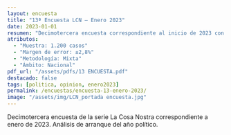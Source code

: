 ```yaml
---
layout: encuesta
title: "13ª Encuesta LCN — Enero 2023"
date: 2023-01-01
resumen: "Decimotercera encuesta correspondiente al inicio de 2023 con análisis de arranque del año político."
atributos:
  - "Muestra: 1.200 casos"
  - "Margen de error: ±2,8%"
  - "Metodología: Mixta"
  - "Ámbito: Nacional"
pdf_url: "/assets/pdfs/13 ENCUESTA.pdf"
destacado: false
tags: [politica, opinion, enero2023]
permalink: /encuestas/encuesta-13-enero-2023/
image: "/assets/img/LCN_portada encuesta.jpg"
---
```


Decimotercera encuesta de la serie La Cosa Nostra correspondiente a enero de 2023. Análisis de arranque del año político.
